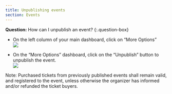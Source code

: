```yaml
---
title: Unpublishing events
section: Events
---
```


**Question:** How can I unpublish an event?
{:.question-box}

* On the left column of your main dashboard, click on “More Options”<br>
  ![](more-options-menu.png)

* On the “More Options” dashboard, click on the “Unpublish” button to unpublish the event.<br>
  ![](unpublish-button.png)

Note: Purchased tickets from previously published events shall remain valid, and registered to the event, unless otherwise the organizer has informed and/or refunded the ticket buyers.
